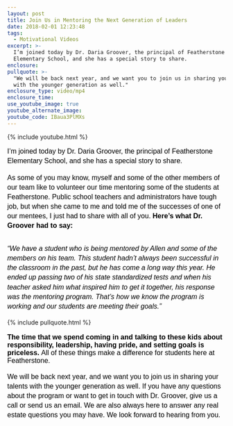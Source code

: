 ```yaml
---
layout: post
title: Join Us in Mentoring the Next Generation of Leaders
date: 2018-02-01 12:23:48
tags:
  - Motivational Videos
excerpt: >-
  I’m joined today by Dr. Daria Groover, the principal of Featherstone
  Elementary School, and she has a special story to share.
enclosure:
pullquote: >-
  "We will be back next year, and we want you to join us in sharing your talents
  with the younger generation as well."
enclosure_type: video/mp4
enclosure_time:
use_youtube_image: true
youtube_alternate_image:
youtube_code: IBaua3PlMXs
---
```



{% include youtube.html %}

<div data-blogger-escaped-style="line-height: 1.38; margin-bottom: 0pt; margin-top: 0pt;" dir="ltr" style="text-align:start; -webkit-text-stroke-width:0px; margin-bottom:0pt; margin-top:0pt"><span style="font-size:medium"><span style="color:#000000"><span style="font-family:&quot;Times New Roman&quot;"><span style="font-style:normal"><span style="font-variant-ligatures:normal"><span style="font-variant-caps:normal"><span style="font-weight:400"><span style="letter-spacing:normal"><span style="orphans:2"><span style="text-transform:none"><span style="white-space:normal"><span style="widows:2"><span style="word-spacing:0px"><span style="text-decoration-style:initial"><span style="text-decoration-color:initial"><span style="line-height:1.38"></span></span></span></span></span></span></span></span></span></span></span></span></span></span></span></span><p style="margin:0px"><span style="font-size:medium"><span style="color:#000000"><span style="font-family:&quot;Times New Roman&quot;"><span style="font-style:normal"><span style="font-variant-ligatures:normal"><span style="font-variant-caps:normal"><span style="font-weight:400"><span style="letter-spacing:normal"><span style="orphans:2"><span style="text-transform:none"><span style="white-space:normal"><span style="widows:2"><span style="word-spacing:0px"><span style="text-decoration-style:initial"><span style="text-decoration-color:initial"><span style="line-height:1.38"><font data-blogger-escaped-style="font-family: &quot;arial&quot; , &quot;helvetica&quot; , sans-serif; font-size: normal;"><font face="&quot;arial&quot; , &quot;helvetica&quot; , sans-serif"><b data-blogger-escaped-style="font-weight: normal;" id="docs-internal-guid-712a196d-5cf5-6a09-97ec-45b361544377" style="font-weight:normal"><font color="#000000"><font data-blogger-escaped-style="background-color: transparent; color: black; font-family: &quot;arial&quot;; font-style: normal; font-variant: normal; font-weight: 400; text-decoration: none; vertical-align: baseline; white-space: pre-wrap;"><font face="&quot;arial&quot;"><font style="background-color: transparent; font-style: normal; font-variant: normal; font-weight: 400; text-decoration: none; vertical-align: baseline; white-space: pre-wrap;">I&rsquo;m joined today by Dr. Daria Groover, the principal of Featherstone Elementary School, and she has a special story to share.</font></font></font></font></b></font></font></span></span></span></span></span></span></span></span></span></span></span></span></span></span></span></span></p><p style="margin:0px">&nbsp;</p></div>

<div data-blogger-escaped-style="line-height: 1.38; margin-bottom: 0pt; margin-top: 0pt;" dir="ltr" style="text-align:start; -webkit-text-stroke-width:0px; margin-bottom:0pt; margin-top:0pt"><span style="font-size:medium"><span style="color:#000000"><span style="font-family:&quot;Times New Roman&quot;"><span style="font-style:normal"><span style="font-variant-ligatures:normal"><span style="font-variant-caps:normal"><span style="font-weight:400"><span style="letter-spacing:normal"><span style="orphans:2"><span style="text-transform:none"><span style="white-space:normal"><span style="widows:2"><span style="word-spacing:0px"><span style="text-decoration-style:initial"><span style="text-decoration-color:initial"><span style="line-height:1.38"></span></span></span></span></span></span></span></span></span></span></span></span></span></span></span></span><p style="margin:0px"><span style="font-size:medium"><span style="color:#000000"><span style="font-family:&quot;Times New Roman&quot;"><span style="font-style:normal"><span style="font-variant-ligatures:normal"><span style="font-variant-caps:normal"><span style="font-weight:400"><span style="letter-spacing:normal"><span style="orphans:2"><span style="text-transform:none"><span style="white-space:normal"><span style="widows:2"><span style="word-spacing:0px"><span style="text-decoration-style:initial"><span style="text-decoration-color:initial"><span style="line-height:1.38"><font data-blogger-escaped-style="font-family: &quot;arial&quot; , &quot;helvetica&quot; , sans-serif; font-size: normal;"><font face="&quot;arial&quot; , &quot;helvetica&quot; , sans-serif"><b data-blogger-escaped-style="font-weight: normal;" id="docs-internal-guid-712a196d-5cf5-6a09-97ec-45b361544377" style="font-weight:normal"><font color="#000000"><font data-blogger-escaped-style="background-color: transparent; color: black; font-family: &quot;arial&quot;; font-style: normal; font-variant: normal; font-weight: 400; text-decoration: none; vertical-align: baseline; white-space: pre-wrap;"><font face="&quot;arial&quot;"><font style="background-color: transparent; font-style: normal; font-variant: normal; font-weight: 400; text-decoration: none; vertical-align: baseline; white-space: pre-wrap;">As some of you may know, myself and some of the other members of our team like to volunteer our time mentoring some of the students at Featherstone. Public school teachers and administrators have tough job, but when she came to me and told me of the successes of one of our mentees, I just had to share with all of you. </font></font></font></font><font color="#000000"><font data-blogger-escaped-style="background-color: transparent; color: black; font-family: &quot;arial&quot;; font-style: normal; font-variant: normal; font-weight: 700; text-decoration: none; vertical-align: baseline; white-space: pre-wrap;"><font face="&quot;arial&quot;"><font style="background-color: transparent; font-style: normal; font-variant: normal; font-weight: 700; text-decoration: none; vertical-align: baseline; white-space: pre-wrap;">Here&rsquo;s what Dr. Groover had to say:</font></font></font></font></b></font></font></span></span></span></span></span></span></span></span></span></span></span></span></span></span></span></span></p><p style="margin:0px">&nbsp;</p></div>

<font data-blogger-escaped-style="font-family: &quot;arial&quot; , &quot;helvetica&quot; , sans-serif; font-size: normal;"><font face="&quot;arial&quot; , &quot;helvetica&quot; , sans-serif"><b data-blogger-escaped-style="font-weight: normal;" id="docs-internal-guid-712a196d-5cf5-6a09-97ec-45b361544377" style="font-weight:normal"></b></font></font>

<div data-blogger-escaped-style="line-height: 1.38; margin-bottom: 0pt; margin-top: 0pt;" dir="ltr" style="text-align:start; -webkit-text-stroke-width:0px; margin-bottom:0pt; margin-top:0pt"><span style="font-size:medium"><span style="color:#000000"><span style="font-family:&quot;Times New Roman&quot;"><span style="font-style:normal"><span style="font-variant-ligatures:normal"><span style="font-variant-caps:normal"><span style="font-weight:400"><span style="letter-spacing:normal"><span style="orphans:2"><span style="text-transform:none"><span style="white-space:normal"><span style="widows:2"><span style="word-spacing:0px"><span style="text-decoration-style:initial"><span style="text-decoration-color:initial"><span style="line-height:1.38"></span></span></span></span></span></span></span></span></span></span></span></span></span></span></span></span><p style="margin:0px"><span style="font-size:medium"><span style="color:#000000"><span style="font-family:&quot;Times New Roman&quot;"><span style="font-style:normal"><span style="font-variant-ligatures:normal"><span style="font-variant-caps:normal"><span style="font-weight:400"><span style="letter-spacing:normal"><span style="orphans:2"><span style="text-transform:none"><span style="white-space:normal"><span style="widows:2"><span style="word-spacing:0px"><span style="text-decoration-style:initial"><span style="text-decoration-color:initial"><span style="line-height:1.38"><font data-blogger-escaped-style="font-family: &quot;arial&quot; , &quot;helvetica&quot; , sans-serif; font-size: normal;"><font face="&quot;arial&quot; , &quot;helvetica&quot; , sans-serif"><b data-blogger-escaped-style="font-weight: normal;" id="docs-internal-guid-712a196d-5cf5-6a09-97ec-45b361544377" style="font-weight:normal"><font color="#000000"><font data-blogger-escaped-style="background-color: transparent; color: black; font-family: &quot;arial&quot;; font-style: italic; font-variant: normal; font-weight: 400; text-decoration: none; vertical-align: baseline; white-space: pre-wrap;"><font face="&quot;arial&quot;"><font style="background-color: transparent; font-style: italic; font-variant: normal; font-weight: 400; text-decoration: none; vertical-align: baseline; white-space: pre-wrap;">&ldquo;We have a student who is being mentored by Allen and some of the members on his team. This student hadn&rsquo;t always been successful in the classroom in the past, but he has come a long way this year. He ended up passing two of his state standardized tests and when his teacher asked him what inspired him to get it together, his response was the mentoring program. That&rsquo;s how we know the program is working and our students are meeting their goals.&rdquo;</font></font></font></font></b></font></font></span></span></span></span></span></span></span></span></span></span></span></span></span></span></span></span></p><p style="margin:0px">&nbsp;</p><p style="margin:0px">{% include pullquote.html %}</p><p style="margin:0px">&nbsp;</p><p style="margin:0px"><span data-blogger-escaped-style="font-weight: normal;" id="docs-internal-guid-712a196d-5cf5-6a09-97ec-45b361544377" style="font-family: arial, helvetica, sans-serif; letter-spacing: normal; color: rgb(0, 0, 0); font-size: medium;"><font color="#000000"><font data-blogger-escaped-style="background-color: transparent; color: black; font-family: &quot;arial&quot;; font-style: normal; font-variant: normal; font-weight: 700; text-decoration: none; vertical-align: baseline; white-space: pre-wrap;"><font face="&quot;arial&quot;"><font style="font-variant-numeric: normal; font-variant-east-asian: normal; font-weight: 700; vertical-align: baseline; white-space: pre-wrap;">The time that we spend coming in and talking to these kids about responsibility, leadership, having pride, and setting goals is priceless. </font></font></font></font><font color="#000000"><font data-blogger-escaped-style="background-color: transparent; color: black; font-family: &quot;arial&quot;; font-style: normal; font-variant: normal; font-weight: 400; text-decoration: none; vertical-align: baseline; white-space: pre-wrap;"><font face="&quot;arial&quot;"><font style="font-variant-numeric: normal; font-variant-east-asian: normal; vertical-align: baseline; white-space: pre-wrap;">All of these things make a difference for students here at Featherstone. </font></font></font></font></span></p></div>

<div data-blogger-escaped-style="line-height: 1.38; margin-bottom: 0pt; margin-top: 0pt;" dir="ltr" style="text-align:start; -webkit-text-stroke-width:0px; margin-bottom:0pt; margin-top:0pt"><p style="margin:0px">&nbsp;</p><p style="margin:0px"><span style="font-size:medium"><span style="color:#000000"><span style="font-family:&quot;Times New Roman&quot;"><span style="font-style:normal"><span style="font-variant-ligatures:normal"><span style="font-variant-caps:normal"><span style="font-weight:400"><span style="letter-spacing:normal"><span style="orphans:2"><span style="text-transform:none"><span style="white-space:normal"><span style="widows:2"><span style="word-spacing:0px"><span style="text-decoration-style:initial"><span style="text-decoration-color:initial"><span style="line-height:1.38"><font data-blogger-escaped-style="font-family: &quot;arial&quot; , &quot;helvetica&quot; , sans-serif; font-size: normal;"><font face="&quot;arial&quot; , &quot;helvetica&quot; , sans-serif"><b data-blogger-escaped-style="font-weight: normal;" style="font-weight:normal"><font color="#000000"><font data-blogger-escaped-style="background-color: transparent; color: black; font-family: &quot;arial&quot;; font-style: normal; font-variant: normal; font-weight: 400; text-decoration: none; vertical-align: baseline; white-space: pre-wrap;"><font face="&quot;arial&quot;"><font style="background-color: transparent; font-style: normal; font-variant: normal; font-weight: 400; text-decoration: none; vertical-align: baseline; white-space: pre-wrap;">We will be back next year, and we want you to join us in sharing your talents with the younger generation as well. If you have any questions about the program or want to get in touch with Dr. Groover, give us a call or send us an email. We are also always here to answer any real estate questions you may have. We look forward to hearing from you.</font></font></font></font></b></font></font></span></span></span></span></span></span></span></span></span></span></span></span></span></span></span></span></p></div>